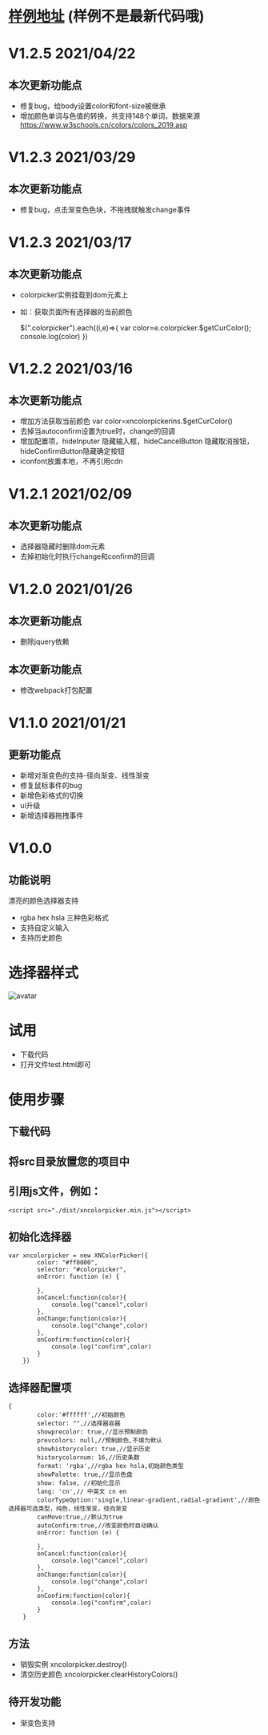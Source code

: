 # [样例地址](https://www.jq22.com/yanshi23671) (样例不是最新代码哦)

# V1.2.5 2021/04/22
## 本次更新功能点
+ 修复bug，给body设置color和font-size被继承
+ 增加颜色单词与色值的转换，共支持148个单词，数据来源 https://www.w3schools.cn/colors/colors_2019.asp

# V1.2.3 2021/03/29
## 本次更新功能点
+ 修复bug，点击渐变色色块，不拖拽就触发change事件

# V1.2.3 2021/03/17
## 本次更新功能点
+ colorpicker实例挂载到dom元素上
+ 如：获取页面所有选择器的当前颜色

    
    $(".colorpicker").each((i,e)=>{
        var color=e.colorpicker.$getCurColor();
        console.log(color)
    })

# V1.2.2 2021/03/16
## 本次更新功能点
+ 增加方法获取当前颜色 var color=xncolorpickerins.$getCurColor()
+ 去掉当autoconfirm设置为true时，change的回调
+ 增加配置项，hideInputer 隐藏输入框，hideCancelButton 隐藏取消按钮，hideConfirmButton隐藏确定按钮
+ iconfont放置本地，不再引用cdn


# V1.2.1 2021/02/09
## 本次更新功能点
+ 选择器隐藏时删除dom元素
+ 去掉初始化时执行change和confirm的回调

# V1.2.0 2021/01/26
## 本次更新功能点
+ 删除jquery依赖

## 本次更新功能点
+ 修改webpack打包配置


# V1.1.0 2021/01/21
## 更新功能点
+ 新增对渐变色的支持-径向渐变、线性渐变
+ 修复鼠标事件的bug
+ 新增色彩格式的切换
+ ui升级
+ 新增选择器拖拽事件

# V1.0.0
## 功能说明
漂亮的颜色选择器支持 
+ rgba hex hsla 三种色彩格式
+ 支持自定义输入
+ 支持历史颜色


# 选择器样式
![avatar](https://raw.githubusercontent.com/fanaiai/xncolorpicker/main/4.png)

# 试用
+ 下载代码
+ 打开文件test.html即可

# 使用步骤
## 下载代码
## 将src目录放置您的项目中
## 引用js文件，例如：
    <script src="./dist/xncolorpicker.min.js"></script>
    
    
    
    
## 初始化选择器
    var xncolorpicker = new XNColorPicker({
            color: "#ff0000", 
            selector: "#colorpicker",
            onError: function (e) {
    
            },
            onCancel:function(color){
                console.log("cancel",color)
            },
            onChange:function(color){
                console.log("change",color)
            },
            onConfirm:function(color){
                console.log("confirm",color)
            }
        })
        
## 选择器配置项
    {
            color:'#ffffff',//初始颜色
            selector: "",//选择器容器
            showprecolor: true,//显示预制颜色
            prevcolors: null,//预制颜色,不填为默认
            showhistorycolor: true,//显示历史
            historycolornum: 16,//历史条数
            format: 'rgba',//rgba hex hsla,初始颜色类型
            showPalette: true,//显示色盘
            show: false, //初始化显示
            lang: 'cn',// 中英文 cn en
            colorTypeOption:'single,linear-gradient,radial-gradient',//颜色选择器可选类型，纯色，线性渐变，径向渐变
            canMove:true,//默认为true
            autoConfirm:true,//改变颜色时自动确认
            onError: function (e) {
            
            },
            onCancel:function(color){
                console.log("cancel",color)
            },
            onChange:function(color){
                console.log("change",color)
            },
            onConfirm:function(color){
                console.log("confirm",color)
            }
        }

## 方法
+ 销毁实例 xncolorpicker.destroy()
+ 清空历史颜色 xncolorpicker.clearHistoryColors()

## 待开发功能
+ 渐变色支持
